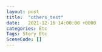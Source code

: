 ```yaml
---
layout: post
title:  "others_test"
date:   2021-12-16 14:00:00 +0000
categories: Etc
Tags: Story Etc
SceneCode: []
---
```

